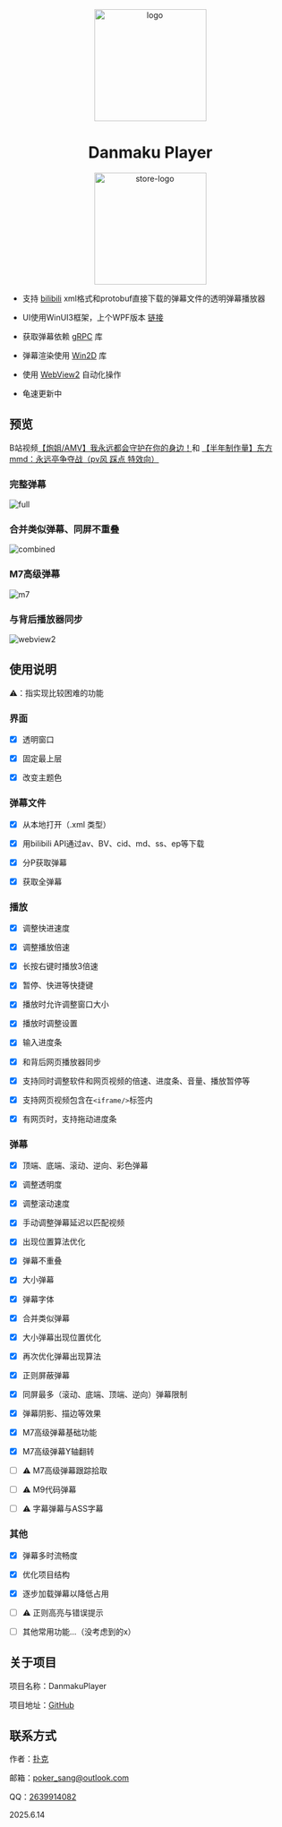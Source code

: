 <div align="center">

<img src="readme/DanmakuPlayer.svg" alt="logo" width="200">

# Danmaku Player

[<img src="https://get.microsoft.com/images/zh-cn%20dark.svg" alt="store-logo" width="200">](https://apps.microsoft.com/detail/Danmaku%20Player/9pmcjd6flbzs?launch=true&mode=mini)

</div>

* 支持 [bilibili](bilibili.com) xml格式和protobuf直接下载的弹幕文件的透明弹幕播放器

* UI使用WinUI3框架，上个WPF版本 [链接](https://github.com/Poker-sang/DanmakuPlayerWpf)

* 获取弹幕依赖 [gRPC](https://github.com/grpc/grpc-dotnet) 库

* 弹幕渲染使用 [Win2D](https://github.com/Microsoft/Win2D) 库

* 使用 [WebView2](https://learn.microsoft.com/zh-cn/microsoft-edge/webview2) 自动化操作

* 龟速更新中

## 预览

B站视频[【炮姐/AMV】我永远都会守护在你的身边！](https://www.bilibili.com/video/BV1Js411o76u)和
[【半年制作量】东方mmd：永远亭争夺战（pv风 踩点 特效向）](https://www.bilibili.com/video/BV1QA411t76e)

### 完整弹幕

![full](readme/full.png)

### 合并类似弹幕、同屏不重叠

![combined](readme/combined.png)

### M7高级弹幕

![m7](readme/m7.png)

### 与背后播放器同步

![webview2](readme/webview2.png)

## 使用说明

⚠️：指实现比较困难的功能

### 界面

* [x] 透明窗口

* [x] 固定最上层

* [x] 改变主题色

### 弹幕文件

* [x] 从本地打开（.xml 类型）

* [x] 用bilibili API通过av、BV、cid、md、ss、ep等下载

* [x] 分P获取弹幕

* [x] 获取全弹幕

### 播放

* [x] 调整快进速度

* [x] 调整播放倍速

* [x] 长按右键时播放3倍速

* [x] 暂停、快进等快捷键

* [x] 播放时允许调整窗口大小

* [x] 播放时调整设置

* [x] 输入进度条

* [x] 和背后网页播放器同步

* [x] 支持同时调整软件和网页视频的倍速、进度条、音量、播放暂停等

* [x] 支持网页视频包含在`<iframe/>`标签内

* [x] 有网页时，支持拖动进度条

### 弹幕

* [x] 顶端、底端、滚动、逆向、彩色弹幕

* [x] 调整透明度

* [x] 调整滚动速度

* [x] 手动调整弹幕延迟以匹配视频

* [x] 出现位置算法优化

* [x] 弹幕不重叠

* [x] 大小弹幕

* [x] 弹幕字体

* [x] 合并类似弹幕

* [x] 大小弹幕出现位置优化

* [x] 再次优化弹幕出现算法

* [x] 正则屏蔽弹幕

* [x] 同屏最多（滚动、底端、顶端、逆向）弹幕限制

* [x] 弹幕阴影、描边等效果

* [x] M7高级弹幕基础功能

* [x] M7高级弹幕Y轴翻转

* [ ] ⚠️ M7高级弹幕跟踪拾取

* [ ] ⚠️ M9代码弹幕

* [ ] ⚠️ 字幕弹幕与ASS字幕

### 其他

* [x] 弹幕多时流畅度

* [x] 优化项目结构

* [x] 逐步加载弹幕以降低占用

* [ ] ⚠️ 正则高亮与错误提示

* [ ] 其他常用功能...（没考虑到的x）

## 关于项目

项目名称：DanmakuPlayer

项目地址：[GitHub](https://github.com/Poker-sang/DanmakuPlayer)

## 联系方式

作者：[扑克](https://github.com/Poker-sang)

邮箱：[poker_sang@outlook.com](mailto:poker_sang@outlook.com)

QQ：[2639914082](http://wpa.qq.com/msgrd?v=3&uin=2639914082&site=qq&menu=yes)

2025.6.14
